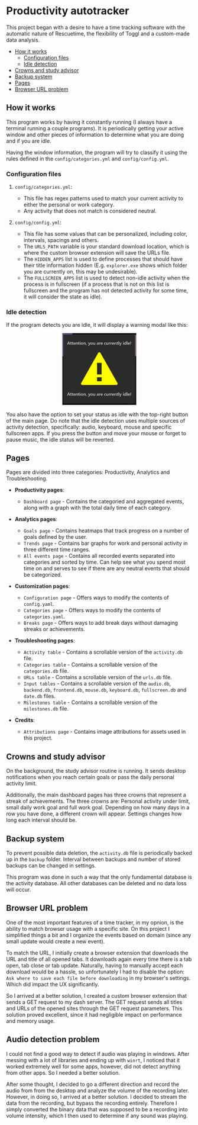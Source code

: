 # **Productivity autotracker**

This project began with a desire to have a time tracking software with the automatic nature of Rescuetime, the flexibility of Toggl and a custom-made data analysis.

+ [How it works](#how-it-works)
  + [Configuration files](#configuration-files)
  + [Idle detection](#idle-detection)
+ [Crowns and study advisor](#crowns-and-study-advisor)
+ [Backup system](#backup-system)
+ [Pages](#pages)
+ [Browser URL problem](#browser-url-problem)

## **How it works**

This program works by having it constantly running (I always have a terminal running a couple programs). It is periodically getting your active window and other pieces of information to determine what you are doing and if you are idle.

Having the window information, the program will try to classify it using the rules defined in the `config/categories.yml` and `config/config.yml`.

### **Configuration files**

1. `config/categories.yml`:
    + This file has regex patterns used to match your current activity to either the personal or work category.
    + Any activity that does not match is considered neutral.

2. `config/config.yml`:
    + This file has some values that can be personalized, including color, intervals, spacings and others.
    + The `URLS_PATH` variable is your standard download location, which is where the custom  browser extension will save the URLs file.
    + The `HIDDEN_APPS` list is used to define processes that should have their title information hidden (E.g. `explorer.exe` shows which folder you are currently on, this may be undesirable).
    + The `FULLSCREEN_APPS` list is used to detect non-idle activity when the process is in fullscreen (if a process that is not on this list is fullscreen and the program has not detected activity for some time, it will consider the state as idle).

### **Idle detection**

If the program detects you are idle, it will display a warning modal like this:

<p align="center">
  <img src="https://github.com/rokobo/Productivity-autotracker/blob/main/images/idle_warning.png?raw=true" width="200"/>
</p>

You also have the option to set your status as idle with the top-right button of the main page. Do note that the idle detection uses multiple sources of activity detection, specifically: audio, keyboard, mouse and specific fullscreen apps. If you press the button and move your mouse or forget to pause music, the idle status will be reverted.

## **Pages**

Pages are divided into three categories: Productivity, Analytics and Troubleshooting.

+ **Productivity pages**:
  + `Dashboard page` - Contains the categoried and aggregated events, along with a graph with the total daily time of each category.

+ **Analytics pages**:
  + `Goals page` - Contains heatmaps that track progress on a number of goals defined by the user.
  + `Trends page` - Contains bar graphs for work and personal activity in three different time ranges.
  + `All events page` - Contains all recorded events separated into categories and sorted by time. Can help see what you spend most time on and serves to see if there are any neutral events that should be categorized.

+ **Customization pages**:
  + `Configuration page` - Offers ways to modify the contents of `config.yaml`.
  + `Categories page` - Offers ways to modify the contents of `categories.yaml`.
  + `Breaks page` - Offers ways to add break days without damaging streaks or achievements.

+ **Troubleshooting pages**:
  + `Activity table` - Contains a scrollable version of the `activity.db` file.
  + `Categories table` - Contains a scrollable version of the `categories.db` file.
  + `URLs table` - Contains a scrollable version of the `urls.db` file.
  + `Input tables` - Contains a scrollable version of the `audio.db`, `backend.db`, `frontend.db`, `mouse.db`, `keyboard.db`, `fullscreen.db` and `date.db` files.
  + `Milestones table` - Contains a scrollable version of the `milestones.db` file.

+ **Credits**:
  + `Attributions page` - Contains image attributions for assets used in this project.

## **Crowns and study advisor**

On the background, the study advisor routine is running. It sends desktop notifications when you reach certain goals or pass the daily personal activity limit.

Additionally, the main dashboard pages has three crowns that represent a streak of achievements. The three crowns are: Personal activity under limit, small daily work goal and full work goal. Depending on how many days in a row you have done, a different crown will appear. Settings changes how long each interval should be.

## **Backup system**

To prevent possible data deletion, the `activity.db` file is periodically backed up in the `backup` folder. Interval between backups and number of stored backups can be changed in settings.

This program was done in such a way that the only fundamental database is the activity database. All other databases can be deleted and no data loss will occur.

## **Browser URL problem**

One of the most important features of a time tracker, in my opnion, is the ability to match browser usage with a specific site. On this project I simplified things a bit and I organize the events based on domain (since any small update would create a new event).

To match the URL, I initially create a browser extension that downloads the URL and title of all opened tabs. It downloads again every time there is a tab open, tab close or tab update. Naturally, having to manually accept each download would be a hassle, so unfortunately I had to disable the option: `Ask where to save each file before downloading` in my browser's settings. Which did impact the UX significantly.

So I arrived at a better solution, I created a custom browser extension that sends a GET request to my dash server. The GET request sends all titles and URLs of the opened sites through the GET request parameters. This solution proved excellent, since it had negligible impact on performance and memory usage.

## **Audio detection problem**

I could not find a good way to detect if audio was playing in windows. After messing with a lot of libraries and ending up with `winrt`, I noticed that it worked extremely well for some apps, however, did not detect anything from other apps. So I needed a better solution.

After some thought, I decided to go a different direction and record the audio from from the desktop and analyze the volume of the recording later. However, in doing so, I arrived at a better solution. I decided to stream the data from the recording, but bypass the recording entirely. Therefore I simply converted the binary data that was supposed to be a recording into volume intensity, which I then used to determine if any sound was playing.
